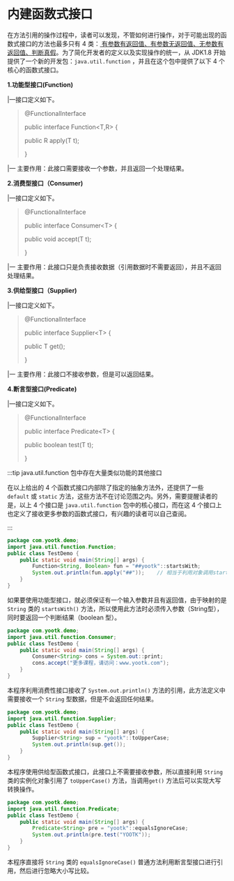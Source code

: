 # 内建函数式接口

在方法引用的操作过程中，读者可以发现，不管如何进行操作，对于可能出现的函数式接口的方法也最多只有 4 类：<u>
有参数有返回值、有参数无返回值、无参数有返回值、判断真假</u>。为了简化开发者的定义以及实现操作的统一，从 JDK1.8
开始提供了一个新的开发包：`java.util.function` ，并且在这个包中提供了以下 4 个核心的函数式接口。

**1.功能型接口(Function)**

|—接口定义如下。

> @FunctionalInterface
>
> public interface Function\<T,R> {
>
>  public R apply(T t);
>
> }

|— 主要作用：此接口需要接收一个参数，并且返回一个处理结果。

**2.消费型接口（Consumer)**

|—接口定义如下。

> @FunctionalInterface
>
> public interface Consumer\<T> {
>
>  public void accept(T t);
>
> }

|一 主要作用：此接口只是负责接收数据（引用数据时不需要返回），并且不返回处理结果。

**3.供给型接口（Supplier)**

|—接口定义如下。

> @FunctionalInterface
>
> public interface Supplier\<T> {
>
>  public T get();
>
> }

|一 主要作用：此接口不接收参数，但是可以返回结果。

**4.断言型接口(Predicate)**

|—接口定义如下。

> @FunctionalInterface
>
> public interface Predicate\<T> {
>
>  public boolean test(T t);
>
> }

:::tip java.util.function 包中存在大量类似功能的其他接口

在以上给出的 4 个函数式接口内部除了指定的抽象方法外，还提供了一些 `default` 或 `static` 方法，这些方法不在讨论范围之内。另外，需要提醒读者的是，以上
4 个接口是 `java.util.function` 包中的核心接口，而在这 4 个接口上也定义了接收更多参数的函数式接口，有兴趣的读者可以自己查阅。

:::

```java
package com.yootk.demo;
import java.util.function.Function;
public class TestDemo {
	public static void main(String[] args) {
		Function<String, Boolean> fun = "##yootk"::startsWith;
		System.out.println(fun.apply("##"));	// 相当于利用对象调用startsWith()
	}
}
```

如果要使用功能型接口，就必须保证有一个输入参数并且有返回值，由于映射的是 `String` 类的 `startsWith()`
方法，所以使用此方法时必须传入参数（String型），同时要返回一个判断结果（boolean 型）。

```java
package com.yootk.demo;
import java.util.function.Consumer;
public class TestDemo {
	public static void main(String[] args) {
		Consumer<String> cons = System.out::print;
		cons.accept("更多课程，请访问：www.yootk.com");
	}
}
```

本程序利用消费性接口接收了 `System.out.println()` 方法的引用，此方法定义中需要接收一个 `String` 型数据，但是不会返回任何结果。

```java
package com.yootk.demo;
import java.util.function.Supplier;
public class TestDemo {
	public static void main(String[] args) {
		Supplier<String> sup = "yootk"::toUpperCase;
		System.out.println(sup.get());
	}
}
```

本程序使用供给型函数式接口，此接口上不需要接收参数，所以直接利用 `String` 类的实例化对象引用了 `toUpperCase()`
方法，当调用`get()` 方法后可以实现大写转换操作。

```java
package com.yootk.demo;
import java.util.function.Predicate;
public class TestDemo {
	public static void main(String[] args) {
		Predicate<String> pre = "yootk"::equalsIgnoreCase;
		System.out.println(pre.test("YOOTK"));
	}
}
```

本程序直接将 `String` 类的 `equalsIgnoreCase()` 普通方法利用断言型接口进行引用，然后进行忽略大小写比较。
